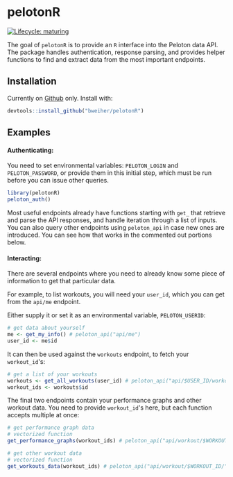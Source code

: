 # pelotonR

<!-- badges: start -->
[![Lifecycle: maturing](https://img.shields.io/badge/lifecycle-maturing-blue.svg)](https://www.tidyverse.org/lifecycle/#maturing)
<!-- badges: end -->

The goal of `pelotonR` is to provide an `R` interface into the Peloton data API. The package handles authentication, response parsing, and provides helper functions to find and extract data from the most important endpoints.  

## Installation

Currently on [Github](https://github.com/bweiher/pelotonR) only. Install with:

``` r
devtools::install_github("bweiher/pelotonR")
```

## Examples

#### __Authenticating__:

You need to set environmental variables: `PELOTON_LOGIN` and `PELOTON_PASSWORD`, or provide them in this initial step, which must be run before you can issue other queries. 

``` r
library(pelotonR)
peloton_auth()

```

Most useful endpoints already have functions starting with `get_`  that retrieve and parse the API responses, and handle iteration through a list of inputs. You can also query other endpoints using `peloton_api` in case new ones are introduced. You can see how that works in the commented out portions below.

#### __Interacting__:

There are several endpoints where you need to already know some piece of information to get that particular data. 

For example, to list workouts, you will need your `user_id`, which you can get from the `api/me` endpoint. 

Either supply it or set it as an environmental variable, `PELOTON_USERID`:

```r
# get data about yourself
me <- get_my_info() # peloton_api("api/me")
user_id <- me$id
```
It can then be used against the `workouts` endpoint, to fetch your `workout_id`'s:

```r
# get a list of your workouts
workouts <- get_all_workouts(user_id) # peloton_api("api/$USER_ID/workouts")
workout_ids <- workouts$id

```

The final two endpoints contain your performance graphs and other workout data. You need to provide `workout_id`'s here, but each function accepts multiple at once:

```r
# get performance graph data
# vectorized function
get_performance_graphs(workout_ids) # peloton_api("api/workout/$WORKOUT_ID/performance_graph")

# get other workout data
# vectorized function
get_workouts_data(workout_ids) # peloton_api("api/workout/$WORKOUT_ID/")

```

